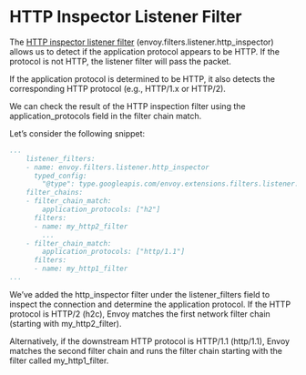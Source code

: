 # HTTP Inspector Listener Filter
The [HTTP inspector listener filter](https://www.envoyproxy.io/docs/envoy/latest/configuration/listeners/listener_filters/http_inspector) (envoy.filters.listener.http_inspector) allows us to detect if the application protocol appears to be HTTP. If the protocol is not HTTP, the listener filter will pass the packet.

If the application protocol is determined to be HTTP, it also detects the corresponding HTTP protocol (e.g., HTTP/1.x or HTTP/2).

We can check the result of the HTTP inspection filter using the application_protocols field in the filter chain match.

Let’s consider the following snippet:

```yaml
...
    listener_filters:
    - name: envoy.filters.listener.http_inspector
      typed_config:
        "@type": type.googleapis.com/envoy.extensions.filters.listener.http_inspector.v3.HttpInspector
    filter_chains:
    - filter_chain_match:
        application_protocols: ["h2"]
      filters:
      - name: my_http2_filter
        ... 
    - filter_chain_match:
        application_protocols: ["http/1.1"]
      filters:
      - name: my_http1_filter
...
```

We’ve added the http_inspector filter under the listener_filters field to inspect the connection and determine the application protocol. If the HTTP protocol is HTTP/2 (h2c), Envoy matches the first network filter chain (starting with my_http2_filter).

Alternatively, if the downstream HTTP protocol is HTTP/1.1 (http/1.1), Envoy matches the second filter chain and runs the filter chain starting with the filter called my_http1_filter.